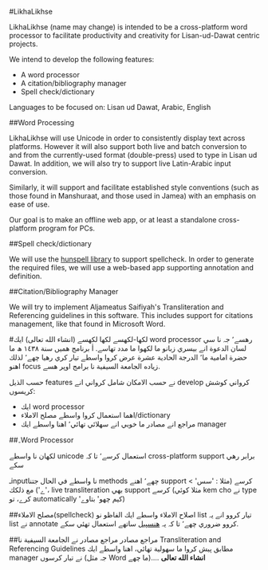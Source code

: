 #LikhaLikhse

LikhaLikhse (name may change) is intended to be a cross-platform word processor to facilitate productivity and creativity for Lisan-ud-Dawat centric projects. 

We intend to develop the following features:
- A word processor
- A citation/bibliography manager
- Spell check/dictionary

Languages to be focused on: Lisan ud Dawat, Arabic, English

##Word Processing

LikhaLikhse will use Unicode in order to consistently display text across platforms. However it will also support both live and batch conversion to and from the currently-used format (double-press) used to type in Lisan ud Dawat. In addition, we will also try to support live Latin-Arabic input conversion. 

Similarly, it will support and facilitate established style conventions (such as those found in Manshuraat, and those used in Jamea) with an emphasis on ease of use. 

Our goal is to make an offline web app, or at least a standalone cross-platform program for PCs.

##Spell check/dictionary

We will use the [hunspell library](http://goo.gl/NywQu6) to support spellcheck. In order to generate the required files, we will use a web-based app supporting annotation and definition.

##Citation/Bibliography Manager

We will try to implement Aljameatus Saifiyah's Transliteration and Referencing guidelines in this software. This includes support for citations management, like that found in Microsoft Word.

#لكھا-لكھسے
لكها لكهسے (انشاء الله تعالى) ايك word processor رهسے٬ جہ نا سي لسان الدعوة انے بيسري زبانو ما لكهوا ما مدد تھاسے. اٰ برنامج هميں سنة ١٤٣٨ ھ ما حضرة امامية ما٬ الدرجة الحادية عشرة عرض كروا واسطے تيار كري رهيا چھے٬ لذلك اهنو focus زياده الجامعة السيفية نا برامج اوپر هسے.

حسب الذيل features نے حسب الامكان شامل كرواني انے develop كرواني كوشش كريسوں:
- ايك word processor
- اهما استعمال كروا واسطے مصلح الاملاء/dictionary
- مراجع انے مصادر ما خوبي انے سهلائي تهائي٬ اهنا واسطے ايك manager

##۔Word Processor

لكهان نا واسطے unicode استعمال كرسے٬ تا كہ cross-platform support برابر رهي سكے

ـinputنا واسطے في الحال جتنا methods چھے٬ اهنے support كرسے (مثلا : 'سس' > 'ے')
مع ذلكك، live transliteration بهي support كرسے (مثلا كوئي kem cho نے type كرے، تو automatically 'كيم چھو' بتاوے)

##مصلح الاملاء(spellcheck)
اصلاح الاملاء واسطے ايك الفاظو نو list تيار كروو انے يہ list نے annotate كروو ضروري چھے٬ تا كہ يہ [هنسپيل](http://hunspell.sourceforge.org) ساتھے استعمال تھئي سكے.

##مراجع مصادر
مراجع مصادر نے الجامعة السيفية نا Transliteration and Referencing Guidelines مطابق پيش كروا ما سهولية تهائي، اهنا واسطے ايك manager نے تيار كرسوں (جہ مثل Word ما چھے)....
**انشاء الله تعالى**











